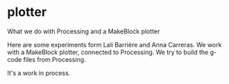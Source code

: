 # plotter
What we do with Processing and a MakeBlock plotter

Here are some experiments form Lali Barrière and Anna Carreras. We work with a MakeBlock plotter, connected to Processing. We try to build the g-code files from Processing. 

It's a work in process.
